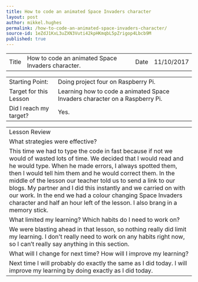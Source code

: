 ```yaml
---
title: How to code an animated Space Invaders character
layout: post
author: mikkel.hughes
permalink: /how-to-code-an-animated-space-invaders-character/
source-id: 1eZdJ1KxL3uZXN3Vuti42kpHKmqbL5pZrigop4Lbcb9M
published: true
---
```

<table>
  <tr>
    <td>Title</td>
    <td>How to code an animated Space Invaders character.</td>
    <td>    Date</td>
    <td>11/10/2017</td>
  </tr>
</table>


<table>
  <tr>
    <td>Starting Point:</td>
    <td>Doing project four on Raspberry Pi.</td>
  </tr>
  <tr>
    <td>Target for this Lesson</td>
    <td>Learning how to code a animated Space Invaders character on a Raspberry Pi.</td>
  </tr>
  <tr>
    <td>Did I reach my target? </td>
    <td>Yes.</td>
  </tr>
</table>


<table>
  <tr>
    <td>Lesson Review</td>
  </tr>
  <tr>
    <td> What strategies were effective?</td>
  </tr>
  <tr>
    <td>This time we had to type the code in fast because if not we would of wasted lots of time. We decided that I would read and he would type. When he made errors, I always spotted them, then I would tell him them and he would correct them. In the middle of the lesson our teacher told us to send a link to our blogs. My partner and I did this instantly and we carried on with our work. In the end we had a colour changing Space Invaders character and half an hour left of the lesson. I also brang in a memory stick.</td>
  </tr>
  <tr>
    <td>What limited my learning? Which habits do I need to work on?</td>
  </tr>
  <tr>
    <td>We were blasting ahead in that lesson, so nothing really did limit my learning. I don't really need to work on any habits right now, so I can’t really say anything in this section.</td>
  </tr>
  <tr>
    <td>What will I change for next time? How will I improve my learning?</td>
  </tr>
  <tr>
    <td>Next time I will probably do exactly the same as I did today. I will improve my learning by doing exactly as I did today. </td>
  </tr>
</table>


